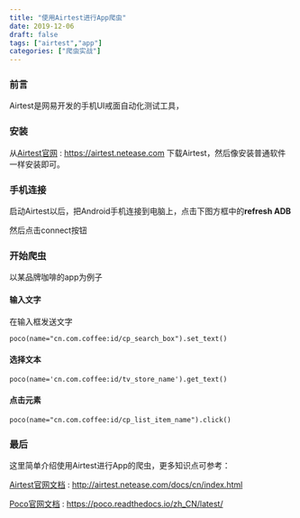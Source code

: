 ```yaml
---
title: "使用Airtest进行App爬虫"
date: 2019-12-06
draft: false
tags: ["airtest","app"]
categories: ["爬虫实战"]
---
```


### 前言
Airtest是网易开发的手机UI戒面自动化测试工具，

### 安装
从[Airtest官网](https://airtest.netease.com) : https://airtest.netease.com   下载Airtest，然后像安装普通软件一样安装即可。

### 手机连接

启动Airtest以后，把Android手机连接到电脑上，点击下图方框中的**refresh ADB**

然后点击connect按钮

### 开始爬虫
以某品牌咖啡的app为例子

#### 输入文字
在输入框发送文字
```
poco(name="cn.com.coffee:id/cp_search_box").set_text()
```

#### 选择文本
```
poco(name='cn.com.coffee:id/tv_store_name').get_text()
```

#### 点击元素
```
poco(name="cn.com.coffee:id/cp_list_item_name").click()
```

### 最后
这里简单介绍使用Airtest进行App的爬虫，更多知识点可参考：

[Airtest官网文档](http://airtest.netease.com/docs/cn/index.html) : http://airtest.netease.com/docs/cn/index.html

[Poco官网文档](https://poco.readthedocs.io/zh_CN/latest/) : https://poco.readthedocs.io/zh_CN/latest/
